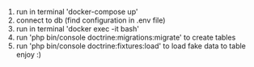 1) run in terminal 'docker-compose up'
2) connect to db (find configuration in .env file)
3) run in terminal 'docker exec -it <name app container> bash' 
4) run 'php bin/console doctrine:migrations:migrate' to create tables 
5) run 'php bin/console doctrine:fixtures:load' to load fake data to table
enjoy :) 